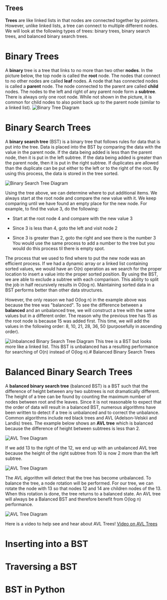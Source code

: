 ## Trees

**Trees** are like linked lists in that nodes are connected together by pointers. However, unlike linked lists, a tree can connect to multiple different nodes. We will look at the following types of trees: binary trees, binary search trees, and balanced binary search trees.

# Binary Trees

A **binary** tree is a tree that links to no more than two other **nodes**. In the picture below, the top node is called the **root** node. The nodes that connect to no other nodes are called **leaf** nodes. A node that has connected nodes is called a **parent** node. The node connected to the parent are called **child** nodes. The nodes to the left and right of any parent node form a **subtree**. There is always only one root node. While not shown in the picture, it is common for child nodes to also point back up to the parent node (similar to a linked list).
![Binary Tree Diagram](PictureFiles/binarytree.png)

# Binary Search Trees

A **binary search tree** (BST) is a binary tree that follows rules for data that is put into the tree. Data is placed into the BST by comparing the data with the value in the parent node. If the data being added is less than the parent node, then it is put in the left subtree. If the data being added is greater than the parent node, then it is put in the right subtree. If duplicates are allowed than the duplicate can be put either to the left or to the right of the root. By using this process, the data is stored in the tree sorted.

![Binary Search Tree Diagram](PictureFiles/bst.png)

Using the tree above, we can determine where to put additional items. We always start at the root node and compare the new value with it. We keep comparing until we have found an empty place for the new node.
For example, to find the value 3, do the following:

- Start at the root node 4 and compare with the new value 3

- Since 3 is less than 4, goto the left and visit node 2

- Since 3 is greater than 2, goto the right and see there is the number 3
  You would use the same process to add a number to the tree but you would do this process til there is empty spot.

The process that we used to find where to put the new node was an efficient process. If we had a dynamic array or a linked list containing sorted values, we would have an O(n) operation as we search for the proper location to insert a value into the proper sorted position. By using the BST, we are able to exclude a subtree with each comparison. This ability to split the job in half recursively results in O(log n). Maintaining sorted data in a BST performs better than other data structures.

However, the only reason we had O(log n) in the example above was because the tree was "balanced". To see the difference between a **balanced** and an unbalanced tree, we will construct a tree with the same values but in a different order. The reason why the previous tree has 15 as the root node is because 15 was added first. This time, we will add the values in the following order: 8, 10, 21, 28, 36,
50 (purposefully in ascending order).

![Unbalanced Binary Search Tree Diagram](PictureFiles/unbalanced-bst.jpeg)
This tree is a BST but looks more like a linked list. This BST is unbalanced has a resulting performance for searching of O(n) instead of O(log n).# Balanced Binary Search Trees

# Balanced Binary Search Trees

A **balanced binary search tree** (balanced BST) is a BST such that the difference of height between any two subtrees is not dramatically different. The height of a tree can be found by counting the maximum number of nodes between root and the leaves. Since it is not reasonable to expect that the order of data will result in a balanced BST, numerous algorithms have been written to detect if a tree is unbalanced and to correct the unbalance. Common algorithms include red black trees and AVL (Adelson-Velskii and Landis) trees. The example below shows an **AVL tree** which is balanced because the difference of height between subtrees is less than 2.

![AVL Tree Diagram](PictureFiles/avl_tree_initial.jpeg)

If we add 13 to the right of the 12, we end up with an unbalanced AVL tree because the height of the right subtree from 10 is now 2 more than the left subtree.

![AVL Tree Diagram](PictureFiles/avl_tree_unbalanced.jpeg)

The AVL algorithm will detect that the tree has become unbalanced. To balance the tree, a node rotation will be performed. For our tree, we can rotate the node with 13 so that nodes 12 and 14 are children nodes of the 13. When this rotation is done, the tree returns to a balanced state. An AVL tree will always be a Balanced BST and therefore benefit from O(log n) performance.

![AVL Tree Diagram](PictureFiles/avl_tree_rebalanced.jpeg)

Here is a video to help see and hear about AVL Trees!
[Video on AVL Trees](https://www.youtube.com/watch?v=c7d5qS7RQpA)

# Inserting into a BST

# Traversing a BST

# BST in Python
